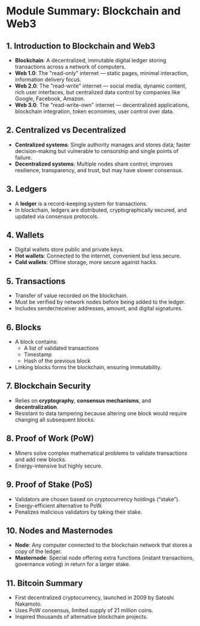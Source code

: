 # Module Summary: Blockchain and Web3

## 1. Introduction to Blockchain and Web3

- **Blockchain**: A decentralized, immutable digital ledger storing transactions across a network of computers.
- **Web 1.0**: The "read-only" internet — static pages, minimal interaction, information delivery focus.
- **Web 2.0**: The "read-write" internet — social media, dynamic content, rich user interfaces, but centralized data control by companies like Google, Facebook, Amazon.
- **Web 3.0**: The "read-write-own" internet — decentralized applications, blockchain integration, token economies, user control over data.

## 2. Centralized vs Decentralized

- **Centralized systems**: Single authority manages and stores data; faster decision-making but vulnerable to censorship and single points of failure.
- **Decentralized systems**: Multiple nodes share control; improves resilience, transparency, and trust, but may have slower consensus.

## 3. Ledgers

- A **ledger** is a record-keeping system for transactions.
- In blockchain, ledgers are distributed, cryptographically secured, and updated via consensus protocols.

## 4. Wallets

- Digital wallets store public and private keys.
- **Hot wallets**: Connected to the internet, convenient but less secure.
- **Cold wallets**: Offline storage, more secure against hacks.

## 5. Transactions

- Transfer of value recorded on the blockchain.
- Must be verified by network nodes before being added to the ledger.
- Includes sender/receiver addresses, amount, and digital signatures.

## 6. Blocks

- A block contains:
  - A list of validated transactions
  - Timestamp
  - Hash of the previous block
- Linking blocks forms the blockchain, ensuring immutability.

## 7. Blockchain Security

- Relies on **cryptography**, **consensus mechanisms**, and **decentralization**.
- Resistant to data tampering because altering one block would require changing all subsequent blocks.

## 8. Proof of Work (PoW)

- Miners solve complex mathematical problems to validate transactions and add new blocks.
- Energy-intensive but highly secure.

## 9. Proof of Stake (PoS)

- Validators are chosen based on cryptocurrency holdings (“stake”).
- Energy-efficient alternative to PoW.
- Penalizes malicious validators by taking their stake.

## 10. Nodes and Masternodes

- **Node**: Any computer connected to the blockchain network that stores a copy of the ledger.
- **Masternode**: Special node offering extra functions (instant transactions, governance voting) in return for a larger stake.

## 11. Bitcoin Summary

- First decentralized cryptocurrency, launched in 2009 by Satoshi Nakamoto.
- Uses PoW consensus, limited supply of 21 million coins.
- Inspired thousands of alternative blockchain projects.

